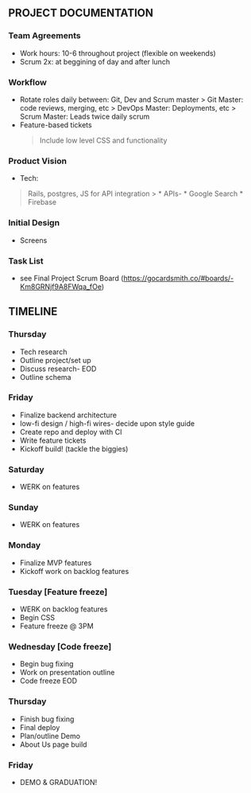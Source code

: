 ## PROJECT DOCUMENTATION

### Team Agreements
* Work hours: 10-6 throughout project (flexible on weekends)
* Scrum 2x: at beggining of day and after lunch

### Workflow
* Rotate roles daily between: Git, Dev and Scrum master
		> Git Master: code reviews, merging, etc
		> DevOps Master: Deployments, etc
		> Scrum Master: Leads twice daily scrum
* Feature-based tickets
	> Include low level CSS and functionality

### Product Vision
* Tech:
> Rails, postgres, JS for API integration
	> * APIs-
		* Google Search
		* Firebase

### Initial Design
* Screens

### Task List
* see Final Project Scrum Board (https://gocardsmith.co/#boards/-Km8GRNjf9A8FWqa_fOe)


## TIMELINE

### Thursday
* Tech research
* Outline project/set up
* Discuss research- EOD
* Outline schema

### Friday
* Finalize backend architecture
* low-fi design / high-fi wires- decide upon style guide
* Create repo and deploy with CI
* Write feature tickets
* Kickoff build! (tackle the biggies)

### Saturday
* WERK on features

### Sunday
* WERK on features

### Monday
* Finalize MVP features
* Kickoff work on backlog features

### Tuesday [Feature freeze]
* WERK on backlog features
* Begin CSS
* Feature freeze @ 3PM

### Wednesday [Code freeze]
* Begin bug fixing
* Work on presentation outline
* Code freeze EOD

### Thursday
* Finish bug fixing
* Final deploy
* Plan/outline Demo
* About Us page build

### Friday
* DEMO & GRADUATION!






